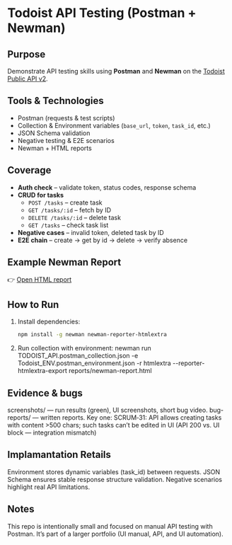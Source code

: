 #  Todoist API Testing (Postman + Newman)

##  Purpose
Demonstrate API testing skills using **Postman** and **Newman** on the [Todoist Public API v2](https://developer.todoist.com/rest/v2/).

##  Tools & Technologies
- Postman (requests & test scripts)  
- Collection & Environment variables (`base_url`, `token`, `task_id`, etc.)  
- JSON Schema validation  
- Negative testing & E2E scenarios  
- Newman + HTML reports  

##  Coverage
- **Auth check** – validate token, status codes, response schema  
- **CRUD for tasks**  
  - `POST /tasks` – create task  
  - `GET /tasks/:id` – fetch by ID  
  - `DELETE /tasks/:id` – delete task  
  - `GET /tasks` – check task list  
- **Negative cases** – invalid token, deleted task by ID  
- **E2E chain** – create → get by id → delete → verify absence  

## Example Newman Report
👉 [Open HTML report](file:///C:/Users/user/Downloads/todoist_e2e-report.html)

##  How to Run
1. Install dependencies:
   ```bash
   npm install -g newman newman-reporter-htmlextra
2. Run collection with environment:
newman run TODOIST_API.postman_collection.json -e Todoist_ENV.postman_environment.json -r htmlextra --reporter-htmlextra-export reports/newman-report.html

## Evidence & bugs
screenshots/ — run results (green), UI screenshots, short bug video.
bug-reports/ — written reports. Key one:
SCRUM‑31: API allows creating tasks with content >500 chars; such tasks can’t be edited in UI
(API 200 vs. UI block — integration mismatch)


## Implamantation Retails
Environment stores dynamic variables (task_id) between requests.
JSON Schema ensures stable response structure validation.
Negative scenarios highlight real API limitations.


## Notes
This repo is intentionally small and focused on manual API testing with Postman.
It’s part of a larger portfolio (UI manual, API, and UI automation).
